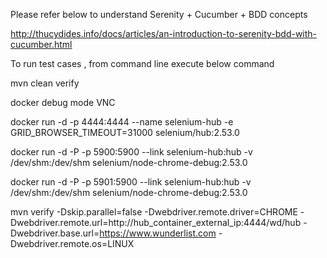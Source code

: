 Please refer below to understand Serenity + Cucumber + BDD concepts

http://thucydides.info/docs/articles/an-introduction-to-serenity-bdd-with-cucumber.html

To run test cases , from command line execute below command

mvn clean verify

docker debug mode VNC

docker run -d -p 4444:4444 --name selenium-hub -e GRID_BROWSER_TIMEOUT=31000 selenium/hub:2.53.0

docker run -d -P -p 5900:5900 --link selenium-hub:hub -v /dev/shm:/dev/shm selenium/node-chrome-debug:2.53.0

docker run -d -P -p 5901:5900 --link selenium-hub:hub -v /dev/shm:/dev/shm selenium/node-chrome-debug:2.53.0


mvn verify -Dskip.parallel=false -Dwebdriver.remote.driver=CHROME -Dwebdriver.remote.url=http://hub_container_external_ip:4444/wd/hub -Dwebdriver.base.url=https://www.wunderlist.com -Dwebdriver.remote.os=LINUX